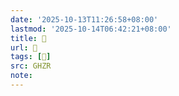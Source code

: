 ```yaml
---
date: '2025-10-13T11:26:58+08:00'
lastmod: '2025-10-14T06:42:21+08:00'
title: 󰔭
url: 󰔭
tags: [𣧒]
src: GHZR
note:
---
```


